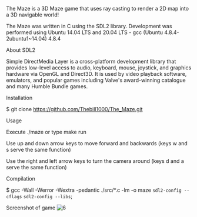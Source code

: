 The Maze is a 3D Maze game that uses ray casting to render a 2D map into a 3D navigable world!

The Maze was written in C using the SDL2 library. Development was performed using Ubuntu 14.04 LTS and 20.04 LTS - gcc (Ubuntu 4.8.4-2ubuntu1~14.04) 4.8.4

About SDL2


Simple DirectMedia Layer is a cross-platform development library that provides low-level access to audio, keyboard, mouse, joystick, and graphics hardware via OpenGL and Direct3D. It is used by video playback software, emulators, and popular games including Valve's award-winning catalogue and many Humble Bundle games.

Installation

$ git clone https://github.com/Thebill1000/The_Maze.git

Usage

Execute ./maze or type make run

Use up and down arrow keys to move forward and backwards (keys w and s serve the same function)

Use the right and left arrow keys to turn the camera around (keys d and a serve the same function)

Compilation

$ gcc -Wall -Werror -Wextra -pedantic ./src/*.c -lm -o maze `sdl2-config --cflags` `sdl2-config --libs`;



Screenshot of game
![6](https://github.com/Thebill1000/The_Maze/assets/88892384/ed31392b-6fed-48f0-896b-fc12ff8c9664)






